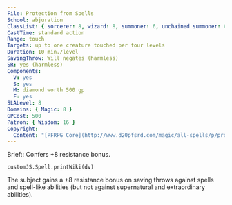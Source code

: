 ```yaml
---
File: Protection from Spells
School: abjuration
ClassList: { sorcerer: 8, wizard: 8, summoner: 6, unchained summoner: 6, psychic: 8 }
CastTime: standard action
Range: touch
Targets: up to one creature touched per four levels
Duration: 10 min./level
SavingThrow: Will negates (harmless)
SR: yes (harmless)
Components:
  V: yes
  S: yes
  M: diamond worth 500 gp
  F: yes
SLALevel: 8
Domains: { Magic: 8 }
GPCost: 500
Patron: { Wisdom: 16 }
Copyright:
  Content: "[PFRPG Core](http://www.d20pfsrd.com/magic/all-spells/p/protection-from-spells)"
---
```

Brief:: Confers +8 resistance bonus.

```dataviewjs
customJS.Spell.printWiki(dv)
```

The subject gains a +8 resistance bonus on saving throws against spells and spell-like abilities (but not against supernatural and extraordinary abilities).
